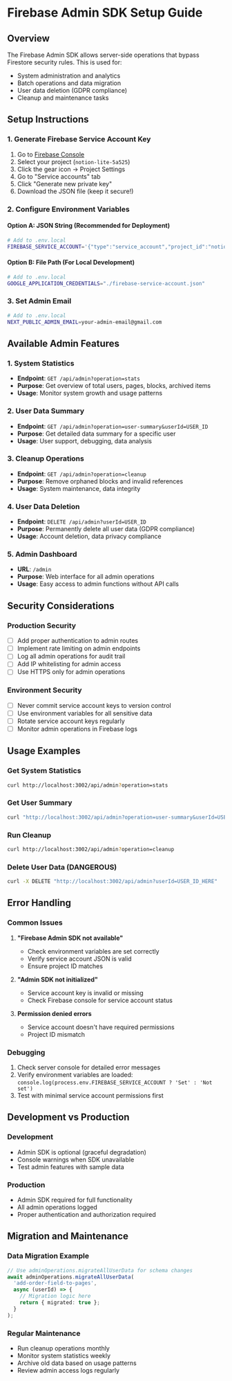 # Firebase Admin SDK Setup Guide

## Overview
The Firebase Admin SDK allows server-side operations that bypass Firestore security rules. This is used for:
- System administration and analytics
- Batch operations and data migration
- User data deletion (GDPR compliance)
- Cleanup and maintenance tasks

## Setup Instructions

### 1. Generate Firebase Service Account Key

1. Go to [Firebase Console](https://console.firebase.google.com/)
2. Select your project (`notion-lite-5a525`)
3. Click the gear icon → Project Settings
4. Go to "Service accounts" tab
5. Click "Generate new private key"
6. Download the JSON file (keep it secure!)

### 2. Configure Environment Variables

#### Option A: JSON String (Recommended for Deployment)
```bash
# Add to .env.local
FIREBASE_SERVICE_ACCOUNT='{"type":"service_account","project_id":"notion-lite-5a525","private_key":"-----BEGIN PRIVATE KEY-----\n...\n-----END PRIVATE KEY-----\n","private_key_id":"...","client_email":"firebase-adminsdk-...@notion-lite-5a525.iam.gserviceaccount.com","client_id":"...","auth_uri":"https://accounts.google.com/o/oauth2/auth","token_uri":"https://oauth2.googleapis.com/token","auth_provider_x509_cert_url":"https://www.googleapis.com/oauth2/v1/certs","client_x509_cert_url":"..."}'
```

#### Option B: File Path (For Local Development)
```bash
# Add to .env.local
GOOGLE_APPLICATION_CREDENTIALS="./firebase-service-account.json"
```

### 3. Set Admin Email
```bash
# Add to .env.local
NEXT_PUBLIC_ADMIN_EMAIL=your-admin-email@gmail.com
```

## Available Admin Features

### 1. System Statistics
- **Endpoint**: `GET /api/admin?operation=stats`
- **Purpose**: Get overview of total users, pages, blocks, archived items
- **Usage**: Monitor system growth and usage patterns

### 2. User Data Summary
- **Endpoint**: `GET /api/admin?operation=user-summary&userId=USER_ID`
- **Purpose**: Get detailed data summary for a specific user
- **Usage**: User support, debugging, data analysis

### 3. Cleanup Operations
- **Endpoint**: `GET /api/admin?operation=cleanup`
- **Purpose**: Remove orphaned blocks and invalid references
- **Usage**: System maintenance, data integrity

### 4. User Data Deletion
- **Endpoint**: `DELETE /api/admin?userId=USER_ID`
- **Purpose**: Permanently delete all user data (GDPR compliance)
- **Usage**: Account deletion, data privacy compliance

### 5. Admin Dashboard
- **URL**: `/admin`
- **Purpose**: Web interface for all admin operations
- **Usage**: Easy access to admin functions without API calls

## Security Considerations

### Production Security
- [ ] Add proper authentication to admin routes
- [ ] Implement rate limiting on admin endpoints
- [ ] Log all admin operations for audit trail
- [ ] Add IP whitelisting for admin access
- [ ] Use HTTPS only for admin operations

### Environment Security
- [ ] Never commit service account keys to version control
- [ ] Use environment variables for all sensitive data
- [ ] Rotate service account keys regularly
- [ ] Monitor admin operations in Firebase logs

## Usage Examples

### Get System Statistics
```bash
curl http://localhost:3002/api/admin?operation=stats
```

### Get User Summary
```bash
curl "http://localhost:3002/api/admin?operation=user-summary&userId=USER_ID_HERE"
```

### Run Cleanup
```bash
curl http://localhost:3002/api/admin?operation=cleanup
```

### Delete User Data (DANGEROUS)
```bash
curl -X DELETE "http://localhost:3002/api/admin?userId=USER_ID_HERE"
```

## Error Handling

### Common Issues
1. **"Firebase Admin SDK not available"**
   - Check environment variables are set correctly
   - Verify service account JSON is valid
   - Ensure project ID matches

2. **"Admin SDK not initialized"**
   - Service account key is invalid or missing
   - Check Firebase console for service account status

3. **Permission denied errors**
   - Service account doesn't have required permissions
   - Project ID mismatch

### Debugging
1. Check server console for detailed error messages
2. Verify environment variables are loaded: `console.log(process.env.FIREBASE_SERVICE_ACCOUNT ? 'Set' : 'Not set')`
3. Test with minimal service account permissions first

## Development vs Production

### Development
- Admin SDK is optional (graceful degradation)
- Console warnings when SDK unavailable
- Test admin features with sample data

### Production
- Admin SDK required for full functionality
- All admin operations logged
- Proper authentication and authorization required

## Migration and Maintenance

### Data Migration Example
```typescript
// Use adminOperations.migrateAllUserData for schema changes
await adminOperations.migrateAllUserData(
  'add-order-field-to-pages',
  async (userId) => {
    // Migration logic here
    return { migrated: true };
  }
);
```

### Regular Maintenance
- Run cleanup operations monthly
- Monitor system statistics weekly
- Archive old data based on usage patterns
- Review admin access logs regularly
